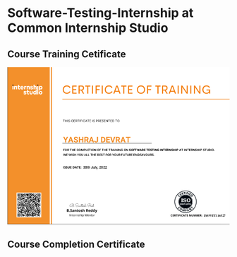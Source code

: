 # Software-Testing-Internship at Common Internship Studio 

## Course Training Cetificate

![Logo](https://github.com/yashraj9011/yashraj9011/blob/main/Screenshot%20from%202023-10-05%2011-15-02.png)

## Course Completion Certificate


